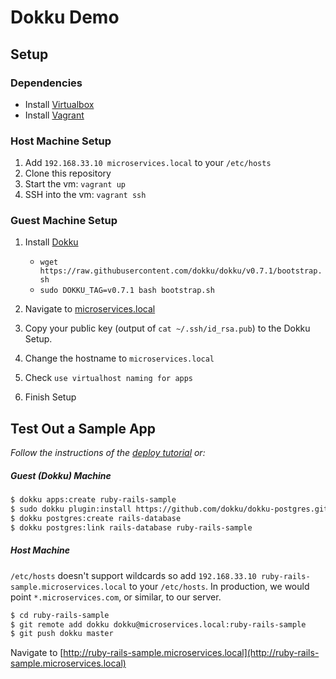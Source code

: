 # Dokku Demo

## Setup

### Dependencies
- Install [Virtualbox](https://www.virtualbox.org/wiki/Downloads)
- Install [Vagrant](https://www.vagrantup.com/docs/installation/)

### Host Machine Setup
1. Add `192.168.33.10 microservices.local` to your `/etc/hosts`
1. Clone this repository
1. Start the vm: `vagrant up`
1. SSH  into the vm: `vagrant ssh`

### Guest Machine Setup

1. Install [Dokku](http://dokku.viewdocs.io/dokku/getting-started/installation/)
    - `wget https://raw.githubusercontent.com/dokku/dokku/v0.7.1/bootstrap.sh`
    - `sudo DOKKU_TAG=v0.7.1 bash bootstrap.sh`

1. Navigate to [microservices.local](http://microservices.local/)
1. Copy your public key (output of `cat ~/.ssh/id_rsa.pub`) to the Dokku Setup.
1. Change the hostname to `microservices.local`
1. Check `use virtualhost naming for apps`
1. Finish Setup

## Test Out a Sample App

_Follow the instructions of the [deploy tutorial](http://dokku.viewdocs.io/dokku/deployment/application-deployment/) or:_

##### Guest (Dokku) Machine

```bash
$ dokku apps:create ruby-rails-sample
$ sudo dokku plugin:install https://github.com/dokku/dokku-postgres.git
$ dokku postgres:create rails-database
$ dokku postgres:link rails-database ruby-rails-sample
```

##### Host Machine
`/etc/hosts` doesn't support wildcards so add `192.168.33.10 ruby-rails-sample.microservices.local`
to your `/etc/hosts`. In production, we would point `*.microservices.com`, or similar, to our server.
```bash
$ cd ruby-rails-sample
$ git remote add dokku dokku@microservices.local:ruby-rails-sample
$ git push dokku master
```
Navigate to [http://ruby-rails-sample.microservices.local](http://ruby-rails-sample.microservices.local)
